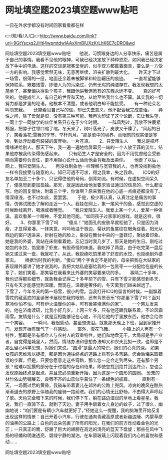 # 网址填空题2023填空题www贴吧
一日在外求学都没有时间回家看看都在样

👉/观/看/入/口👉http://www.baidu.com/link?url=9GtYscxq2JHtl4wpmtdwIAAxXmBlUXzKrLhK6E7cDRO&wd

网址填空题2023填空题www贴吧　　他说，习惯跟身边的人分享快乐，痛苦是属于自己的事情。我看不见他的眼神，可我已经决定放下种种恩怨，如同我已经决定放下手中的电话。这样的交谈是冠冕堂皇的，似乎双方都戴着面具，要么是一方受一方的影响。我感觉索然无味，无意再继续，沮丧扩散到最大化。　　昨天才下过一场雪，很薄的一层，地面还余着未被脚掌和轮胎辗压的痕迹。　　一直希望能够保持联系，宛若残雪，即便人为的污染过，仍有无瑕的纯洁存在。我发现我想的太简单了，甚至偏执得象个孩子，我跟他讲我但愿有的东西永远不变。　　真的好可笑的。他是成年人，有自己的世界和天地，从始至终我什么也不算。其实我的一切努力都是梦里的呓语，他根本不清楚，或者他明白却不能接受。　　有一种花朵名叫勿忘我。　　还能看见自己写的信，却已失去意义，他不配合我完成童话。　　异性之间，除了爱就是恨，没有第三种可能。我再次印证了这个论断，它让我失望，一同上学一同放学的伙伴关系只存在于少年时期。　　一阵风刮过，我禁不住裹紧棉服，把脖子往领口缩了缩。冬天来了，树叶落光了，皮肤又干燥了。"风起的日子，笑看落花;雪舞的季节，举杯向月。"那是歌中的境界，而眼前的现实便是寒冷，到处浮动着包装袋的废弃物，一片苍凉。　　2、只爱陌生人　　我总是把坏情绪递给别人。那天下午，我一遍一遍地给屏幕另一端的一个人放王菲的流年，结果他亦被我传染得伤感起来。　　只有陌生人才是安全的，因为不用忧虑他会受影响而需要你负责任，更不用担心说什么话而他会背叛及出卖你。　　他走了以后，网上，我只爱陌生人。　　再没找到象他一样理解与宽容我的人，也再没找到象他一样令我接受与随意的人。知已可遇不可求，得之我幸，失之我命。　　ICQ的好友名单加至二十多个，只记得住他的号码，倒背如流。有时候，在虚拟空间呆久了，便感觉到更加孤独。那天，就是因此给他发要求验证通过的信息的，什么都没写。他的回复很快，附着三个字，你谁啊？原来我在他的心底一点痕迹都没有了。　　情深缘浅，也不过如此，罢罢罢。　　于是，极少再认真，认真注定是痛苦的事情，仿佛试图去了解和走近一个人。我挂在网上，象一尾风干的鱼，感觉到空虚的时候断线离开，喝酒或者睡觉。　　"我只爱陌生人。我爱上某一个人，爱某一种体温，喜欢看某一个眼神，不爱其他可能。"如同孩子过家家的游戏，就是这样，很好。　　3、你那里下雪了吗　　“傻瓜！"她面孔的皮肤早就松驰了，只是因为消瘦，才显得紧凑。一抹笑意，吟吟地溢于唇边，菊状的鱼尾纹在眼角绽着。阳光从西边的窗户透进来，折射在她的脸上，象投在舞台中央的一盏镁灯，聚拢着印象。　　她是我的外婆，我站在床侧看着她，忘记当时我几岁了，那天是她的生日。刚吃过她包的水饺，馅里掺了虾皮，有股奇怪的味道。我吃掉了两盘，由于吃完第一盘后她又递过来一盘，我就吃了。从此，我拒绝吃馅里掺了虾皮的水饺，也拒绝到外婆家去。　　根据当时我的判断，"傻瓜"两个字肯定不是好的，母亲把我在大姑家的表现跟外婆讲了她才说我的。我把大姑私底塞给我的一包黑枣一一分配给在座的长辈了，她们笑着，那笑容在我看来比外婆的笑容要亲切的多。　　事隔二十多年，我也记得那些细节，就象我会记得二十多年前下的雪。只有下雪才能感觉到冬天，只有冬天才能感觉到温暖。而现在，温暖是奢侈的，冬天离我们越来越远了。　　下雪了，今年冬天的第一场雪，很小的雪。当我打开ICQ的留言的时候，一副飘着雪花的藏蓝底的圣诞贺卡展现在我的眼前，还有背景音乐"你那里下雪了吗？面对寒冷你怕不怕，可有炉火温暖你的手，可有微笑填满你的家"。　　一个网友发来的，他在济南读研，比我小好几岁。上网三年多，只有他还跟我联系着，不论风霜雨雪。友情是什么？就是互相能够记在心底，不用给他的手里放东西，他亦会给你一个笑容。　　一瞬间，我很感动，甚至想流泪。就象那天晚上下班，回到家推开门，发现开始有暖气了一样感动。　　窗外，雪花飞舞。
　　小镇上的人再有一个特性，那即是带有都会人与农村人的双重特性，她们和地盘无干，大局部是手产业者，自觉得是城里人，然而，情绪办法和思想办法却又和农夫比拟一致，也即是不那么留心科学思想，对她们来说，“圆滑”是最大的常识，她们的心真的深。
如果女孩的思维难以捉摸，那是因为通往终点的道路上将有许多弯路。您会后悔采取错误的步骤。但是，只要您愿意走这些弯路，那么您一定会走到尽头。还有那个男孩？他难以捉摸的部分在于过程的存在和结果。即使您找到路并到达终点，您也会发现原始终点是起点，并且您必须重新开始，因为这是一个圆形的圆圈。
葱茏的林竹依山势铺展去，良莠不齐的山峦似乎蒙住了一条绿色的披肩。
　　直到有一天，一场雨过后的黄昏，我骑车带着妻儿在郊外的公路上兜风。凉爽的晚风在酷热渐渐退去的原野上伴随我的座骑一路前进。我们的心情无比舒畅，不由得大声哼起了歌。天色完全暗下来的时候，我们停下车，躺在路边湿润的草地上看星星。我说，我们一直骑下去，就到了天边。妻子用手扇着女儿身边的蚊子，过了很久，幽幽地说：“咱们要是有辆小汽车就更好了。”经她这么一提醒，我的脑海里开始反复出现这样的情景：自己开着小汽车，行驶在通向青藏高原或者新疆边陲、内蒙草原的油黑的公路上；白色的云朵包裹了所有的阳光，在我们的前方烁动着金色的光芒；一只真正的鹰，舒展了巨大的翅膀在高远的清亮的蓝天下盘旋；那些在风中飞扬的经幡和明澈透亮、碧绿宁静的湖泊，在车窗玻璃上闪现着我们内心的喜悦和感动……

网址填空题2023填空题www贴吧
